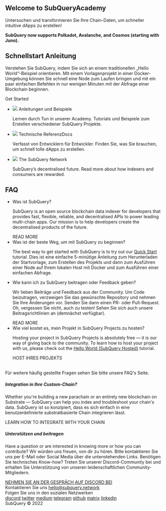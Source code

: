 <link rel="stylesheet" href="/assets/style/welcome.css" as="style" />
<div class="top2Sections">
  <section class="welcomeWords">
    <div class="main">
      <div>
        <h2 class="welcomeTitle">Welcome to SubQuery<span>Academy</span></h2>
        <p>Untersuchen und transformieren Sie Ihre Chain-Daten, um schneller intuitive dApps zu erstellen!</p>
        <p><strong>SubQuery now supports Polkadot, Avalanche, and Cosmos (starting with Juno).</strong></p>
      </div>
    </div>
  </section>
  <section class="startSection main">
    <div>
      <h2 class="title">Schnellstart <span>Anleitung</span></h2>
      <p>Verstehen Sie SubQuery, indem Sie sich an einem traditionellen „Hello World“-Beispiel orientieren. Mit einem Vorlagenprojekt in einer Docker-Umgebung können Sie schnell eine Node zum Laufen bringen und mit ein paar einfachen Befehlen in nur wenigen Minuten mit der Abfrage einer Blockchain beginnen.
      </p>
      <span class="button">
        <router-link :to="{path: '/quickstart/quickstart.html'}"> 
          <span>Get Started</span>
        </router-link>
      </span>
    </div>
  </section>
</div>
<div class="main">
  <div>
    <ul class="list">
      <li>
        <router-link :to="{path: '/academy/tutorials_examples/introduction.html'}">
          <div>
            <img src="/assets/img/tutorialsIcon.svg" />
            <span>Anleitungen und Beispiele</span>
            <p>Lernen durch Tun in unserer Academy. Tutorials und Beispiele zum Erstellen verschiedener SubQuery Projekte.           </p>
          </div>
        </router-link>
      </li>
      <li>
        <router-link :to="{path: '/build/introduction.html'}"> 
          <div>
            <img src="/assets/img/docsIcon.svg" />
            <span>Technische ReferenzDocs</span>
            <p>Verfasst von Entwicklern für Entwickler. Finden Sie, was Sie brauchen, um schnell tolle dApps zu erstellen.</p>
          </div>
        </router-link>
      </li>
      <li>
        <router-link :to="{path: '/subquery_network/introduction.html'}"> 
          <div>
            <img src="/assets/img/networkIcon.svg" />
            <span>The SubQuery Network</span>
            <p>SubQuery’s decentralised future. Read more about how indexers and consumers are rewarded.</p>
          </div>
        </router-link>
      </li>
    </ul>
  </div>
</div>
<section class="faqSection main">
  <div>
    <h2 class="title">FAQ</h2>
    <ul class="faqList">
      <li>
        <div class="title">Was ist SubQuery?</div>
        <div class="content">
          <p>SubQuery is an open source blockchain data indexer for developers that provides fast, flexible, reliable, and decentralised APIs to power leading multi-chain apps. Our mission is to help developers create the decentralised products of the future.</p>
          <span class="more">
            <router-link :to="{path: '/faqs/faqs.html#what-is-subquery'}">READ MORE</router-link>
          </span>
        </div>
      </li>
      <li>
        <div class="title">Was ist der beste Weg, um mit SubQuery zu beginnen?</div>
        <div class="content">
          <p>The best way to get started with SubQuery is to try out our <a href="/quickstart/quickstart.html">Quick Start</a> tutorial. Dies ist eine einfache 5-minütige Anleitung zum Herunterladen der Startvorlage, zum Erstellen des Projekts und dann zum Ausführen einer Node auf Ihrem lokalen Host mit Docker und zum Ausführen einer einfachen Abfrage. </p>
        </div>
      </li>
      <li>
        <div class="title">Wie kann ich zu SubQuery beitragen oder Feedback geben?</div>
        <div class="content">
          <p>Wir lieben Beiträge und Feedback aus der Community. Um Code beizutragen, verzweigen Sie das gewünschte Repository und nehmen Sie Ihre Änderungen vor. Senden Sie dann einen PR- oder Pull-Request. Oh, vergessen Sie nicht, auch zu testen! Sehen Sie sich auch unsere Beitragsrichtlinien an (demnächst verfügbar). </p>
          <span class="more">
            <router-link :to="{path: '/faqs/faqs.html#how-can-i-contribute-or-give-feedback-to-subquery'}">READ MORE</router-link>
          </span> 
        </div>
      </li>
      <li>
        <div class="title">Wie viel kostet es, mein Projekt in SubQuery Projects zu hosten?</div>
        <div class="content">
          <p>Hosting your project in SubQuery Projects is absolutely free — it is our way of giving back to the community. To learn how to host your project with us, please check out the <a href="https://academy.subquery.network/run_publish/publish.html">Hello World (SubQuery Hosted)</a> tutorial.</p>
          <span class="more">
            <router-link :to="{path: '/run_publish/publish.html'}">HOST IHRES PROJEKTS</router-link>
          </span>
        </div>
      </li>
    </ul><br>
    Für weitere häufig gestellte Fragen sehen Sie bitte unsere <router-link :to="{path: '/faqs/faqs.html'}">FAQ's</router-link> Seite.    
  </div>
</section>
<section class="main">
  <div>
    <div class="lastIntroduce lastIntroduce_1">
        <h5>Integration in Ihre Custom-Chain?</h5>
        <p>Whether you're building a new parachain or an entirely new blockchain on Substrate — SubQuery can help you index and troubleshoot your chain's data. SubQuery ist so konzipiert, dass es sich einfach in eine benutzerdefinierte substratbasierte Chain integrieren lässt.</p>
        <span class="more">
          <router-link :to="{path: '/build/manifest.html#custom-substrate-and-cosmos-chains'}">LEARN HOW TO INTEGRATE WITH YOUR CHAIN</router-link>
        </span>
    </div>
    <div class="lastIntroduce lastIntroduce_2">
        <h5>Unterstützen und beitragen</h5>
        <p>Have a question or are interested in knowing more or how you can contribute? Wir würden uns freuen, von dir zu hören. Bitte kontaktieren Sie uns per E-Mail oder Social Media über die untenstehenden Links. Benötigen Sie technisches Know-how? Treten Sie unserer Discord-Community bei und erhalten Sie Unterstützung von unseren leidenschaftlichen Community-Mitgliedern. </p>
        <a class="more" target="_blank" href="https://discord.com/invite/subquery">NEHMEN SIE AN DER GESPRÄCH AUF DISCORD BEI</a>
    </div>
    </div>
</section>
<section class="main connectSection">
  <div class="email">
    <span>Kontaktieren Sie uns</span>
    <a href="mailto:hello@subquery.network">hello@subquery.network</a>
  </div>
  <div>
    <div>Folgen Sie uns in den sozialen Netzwerken</div>
    <div class="connectWay">
      <a href="https://discord.com/invite/78zg8aBSMG" target="_blank" class="connectDiscord">discord</a>
      <a href="https://twitter.com/subquerynetwork" target="_blank" class="connectTwitter">twitter</a>
      <a href="https://medium.com/@subquery" target="_blank" class="connectMedium">medium</a>
      <a href="https://t.me/subquerynetwork" target="_blank" class="connectTelegram">telegram</a>
      <a href="https://github.com/OnFinality-io/subql" target="_blank" class="connectGithub">github</a>
      <a href="https://matrix.to/#/#subquery:matrix.org" target="_blank" class="connectMatrix">matrix</a>
      <a href="https://www.linkedin.com/company/subquery/" target="_blank" class="connectLinkedin">linkedin</a>
    </div>
  </div>
</section>
</div> </div>
<div class="footer">
  <div class="main"><div>SubQuery © 2022</div></div>
</div>
<script charset="utf-8" src="/assets/js/welcome.js"></script>
